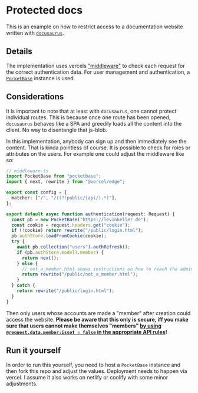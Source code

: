 # Protected docs

This is an example on how to restrict access to a documentation website written with [`docusaurus`](https://docusaurus.io/).

## Details

The implementation uses vercels ["middleware"](./middleware.ts) to check each request for the correct authentication data. For user management and authentication, a [`PocketBase`](https://pocketbase.io/) instance is used.

## Considerations

It is important to note that at least with `docusaurus`, one cannot protect individual routes. This is because once one route has been opened, `docusaurus` behaves like a SPA and greedily loads all the content into the client. No way to disentangle that js-blob.

In this implementation, anybody can sign up and then immediately see the content. That is kinda pointless of course. It is possible to check for roles or attributes on the users. For example one could adjust the middleware like so:

```typescript
// middleware.ts
import PocketBase from "pocketbase";
import { next, rewrite } from "@vercel/edge";

export const config = {
  matcher: ["/", "/((?!public/|api/).*)"],
};

export default async function authentication(request: Request) {
  const pb = new PocketBase("https://levinkeller.de");
  const cookie = request.headers.get("cookie");
  if (!cookie) return rewrite("/public/login.html");
  pb.authStore.loadFromCookie(cookie);
  try {
    await pb.collection("users").authRefresh();
    if (pb.authStore.model?.member) {
      return next();
    } else {
      // not_a_member.html shows instructions on how to reach the admin to make the person a member.
      return rewrite("/public/not_a_member.html");
    }
  } catch {
    return rewrite("/public/login.html");
  }
}
```

Then only users whose accounts are made a "member" after creation could access the website. **Please be aware that this only is secure, iff you make sure that users cannot make themselves "members" [by using `@request.data.member:isset = false` in the appropriate API rules](https://github.com/pocketbase/pocketbase/discussions/5486#discussioncomment-10556948)!**

## Run it yourself

In order to run this yourself, you need to host a `PocketBase` instance and then fork this repo and adjust the values. Deployment needs to happen via vercel. I assume it also works on netlify or coolify with some minor adjustments.
